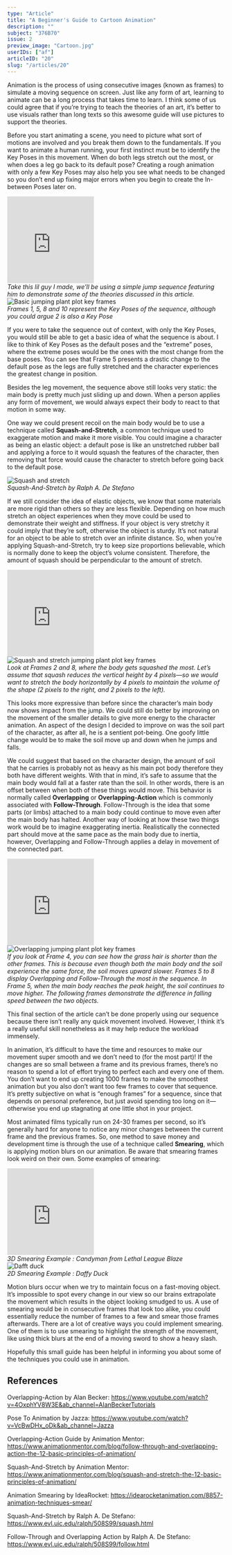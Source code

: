 ```yaml
---
type: "Article"
title: "A Beginner's Guide to Cartoon Animation"
description: ""
subject: "376B70"
issue: 2
preview_image: "Cartoon.jpg"
userIDs: ["af"]
articleID: "20"
slug: "/articles/20"
---
```


Animation is the process of using consecutive images (known as frames) to simulate a moving sequence on screen. Just like any form of art, learning to animate can be a long process that takes time to learn. I think some of us could agree that if you’re trying to teach the theories of an art, it’s better to use visuals rather than long texts so this awesome guide will use pictures to support the theories. 

Before you start animating a scene, you need to picture what sort of motions are involved and you break them down to the fundamentals. If you want to animate a human running, your first instinct must be to identify the Key Poses in this movement. When do both legs stretch out the most, or when does a leg go back to its default pose? Creating a rough animation with only a few Key Poses may also help you see what needs to be changed so you don’t end up fixing major errors when you begin to create the In-between Poses later on.

<div class="image">
    <div class="vid"><iframe src="https://giphy.com/embed/ODSVUIord8z2WqNTst" width="200" height="200" frameBorder="0" class="giphy-embed"></iframe></div>
    <em class="centre">Take this lil guy I made, we’ll be using a simple jump sequence featuring him to demonstrate some of the theories discussed in this article.</em>
</div>

<div class="image">
    <div class="img"><img alt="Basic jumping plant plot key frames" src="./../images/issue2/art/BasicKeyframes1.png"></img></div>
    <em class="centre">Frames 1, 5, 8 and 10 represent the Key Poses of the sequence, although you could argue 2 is also a Key Pose</em>
</div>

If you were to take the sequence out of context, with only the Key Poses, you would still be able to get a basic idea of what the sequence is about. I like to think of Key Poses as the default poses and the “extreme” poses, where the extreme poses would be the ones with the most change from the base poses. You can see that Frame 5 presents a drastic change to the default pose as the legs are fully stretched and the character experiences the greatest change in position.

Besides the leg movement, the sequence above still looks very static: the main body is pretty much just sliding up and down. When a person applies any form of movement, we would always expect their body to react to that motion in some way. 

One way we could present recoil on the main body would be to use a technique called __Squash-and-Stretch__, a common technique used to exaggerate motion and make it more visible. You could imagine a character as being an elastic object: a default pose is like an unstretched rubber ball and applying a force to it would squash the features of the character, then removing that force would cause the character to stretch before going back to the default pose. 
 
 <div class="image">
    <div class="img"><img alt="Squash and stretch" src="./../images/issue2/art/SquashAndStretch.png"></img></div>
    <em class="centre">Squash-And-Stretch by Ralph A. De Stefano</em>
</div>

If we still consider the idea of elastic objects, we know that some materials are more rigid than others so they are less flexible. Depending on how much stretch an object experiences when they move could be used to demonstrate their weight and stiffness. If your object is very stretchy it could imply that they’re soft, otherwise the object is sturdy. It’s not natural for an object to be able to stretch over an infinite distance. So, when you’re applying Squash-and-Stretch, try to keep size proportions believable, which is normally done to keep the object’s volume consistent. Therefore, the amount of squash should be perpendicular to the amount of stretch.

<div class="image">
    <div class="vid"><iframe src="https://giphy.com/embed/3FtLPf5Luy1YsL8l6O" width="200" height="200" frameBorder="0" class="giphy-embed"></iframe></div>
</div>

<div class="image">
    <div class="img"><img alt="Squash and stretch jumping plant plot key frames" src="./../images/issue2/art/SquashKeyframes.png"></img></div>
    <em class="centre">Look at Frames 2 and 8, where the body gets squashed the most. Let’s assume that squash reduces the vertical height by 4 pixels—so we would want to stretch the body horizontally by 4 pixels to maintain the volume of the shape (2 pixels to the right, and 2 pixels to the left).</em>
</div>

This looks more expressive than before since the character’s main body now shows impact from the jump. We could still do better by improving on the movement of the smaller details to give more energy to the character animation. An aspect of the design I decided to improve on was the soil part of the character, as after all, he is a sentient pot-being. One goofy little change would be to make the soil move up and down when he jumps and falls.

We could suggest that based on the character design, the amount of soil that he carries is probably not as heavy as his main pot body therefore they both have different weights. With that in mind, it’s safe to assume that the main body would fall at a faster rate than the soil. In other words, there is an offset between when both of these things would move. This behavior is normally called __Overlapping__ or __Overlapping-Action__ which is commonly associated with __Follow-Through__. Follow-Through is the idea that some parts (or limbs) attached to a main body could continue to move even after the main body has halted. Another way of looking at how these two things work would be to imagine exaggerating inertia. Realistically the connected part should move at the same pace as the main body due to inertia, however, Overlapping and Follow-Through applies a delay in movement of the connected part.

<div class="image">
    <div class="vid"><iframe src="https://giphy.com/embed/LlkoHQ0pL4Fjsfs745" width="200" height="200" frameBorder="0" class="giphy-embed"></iframe></div>
</div>

<div class="image">
    <div class="img"><img alt="Overlapping jumping plant plot key frames" src="./../images/issue2/art/OverlappingKeyframes.png"></img></div>
    <em class="centre">If you look at Frame 4, you can see how the grass hair is shorter than the other frames. This is because even though both the main body and the soil experience the same force, the soil moves upward slower. Frames 5 to 8 display Overlapping and Follow-Through the most in the sequence. In Frame 5, when the main body reaches the peak height, the soil continues to move higher. The following frames demonstrate the difference in falling speed between the two objects.</em>
</div>

This final section of the article can’t be done properly using our sequence because there isn’t really any quick movement involved. However, I think it’s a really useful skill nonetheless as it may help reduce the workload immensely.

In animation, it’s difficult to have the time and resources to make our movement super smooth and we don’t need to (for the most part)! If the changes are so small between a frame and its previous frames, there’s no reason to spend a lot of effort trying to perfect each and every one of them. You don’t want to end up creating 1000 frames to make the smoothest animation but you also don’t want too few frames to cover that sequence. It’s pretty subjective on what is “enough frames” for a sequence, since that depends on personal preference, but just avoid spending too long on it—otherwise you end up stagnating at one little shot in your project.

Most animated films typically run on 24-30 frames per second, so it’s generally hard for anyone to notice any minor changes between the current frame and the previous frames. So, one method to save money and development time is through the use of a technique called __Smearing__, which is applying motion blurs on our animation. Be aware that smearing frames look weird on their own. Some examples of smearing:

<div class="multi-image-row-2">
    <div class="image"><div class="vid"><iframe src="https://giphy.com/embed/BndJJCXqdANurcPcEq" width="200" height="200" frameBorder="0" class="giphy-embed"></iframe></div><em>3D Smearing Example : Candyman from Lethal League Blaze</em></div>
    <div class="image"><div class="img"><img alt="Dafft duck" src="./../images/issue2/art/DaffyDuck.png"></img></div><em>2D Smearing Example : Daffy Duck</em></div>
</div>

Motion blurs occur when we try to maintain focus on a fast-moving object. It’s impossible to spot every change in our view so our brains extrapolate the movement which results in the object looking smudged to us. A use of smearing would be in consecutive frames that look too alike, you could essentially reduce the number of frames to a few and smear those frames afterwards. There are a lot of creative ways you could implement smearing. One of them is to use smearing to highlight the strength of the movement, like using thick blurs at the end of a moving sword to show a heavy slash. 

Hopefully this small guide has been helpful in informing you about some of the techniques you could use in animation.

<div id="bibliography">
<h2>References</h2>

Overlapping-Action by Alan Becker: https://www.youtube.com/watch?v=4OxphYV8W3E&ab_channel=AlanBeckerTutorials

Pose To Animation by Jazza: https://www.youtube.com/watch?v=VcBwDHx_oDk&ab_channel=Jazza

Overlapping-Action Guide by Animation Mentor: https://www.animationmentor.com/blog/follow-through-and-overlapping-action-the-12-basic-principles-of-animation/

Squash-And-Stretch by Animation Mentor: https://www.animationmentor.com/blog/squash-and-stretch-the-12-basic-principles-of-animation/

Animation Smearing by IdeaRocket: https://idearocketanimation.com/8857-animation-techniques-smear/

Squash-And-Stretch by Ralph A. De Stefano:  https://www.evl.uic.edu/ralph/508S99/squash.html

Follow-Through and Overlapping Action by Ralph A. De Stefano: https://www.evl.uic.edu/ralph/508S99/follow.html
</div>